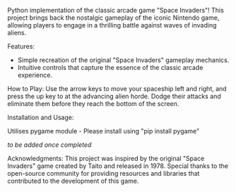 Python implementation of the classic arcade game "Space Invaders"! This project brings back the nostalgic gameplay of the iconic Nintendo game, allowing players to engage in a thrilling battle against waves of invading aliens.

Features:
 - Simple recreation of the original "Space Invaders" gameplay mechanics.
 - Intuitive controls that capture the essence of the classic arcade experience.

How to Play:
Use the arrow keys to move your spaceship left and right, and press the up key to at the advancing alien horde. Dodge their attacks and eliminate them before they reach the bottom of the screen.

Installation and Usage:

Utilises pygame module - Please install using "pip install pygame" 

*to be added once completed*

Acknowledgments:
This project was inspired by the original "Space Invaders" game created by Taito and released in 1978. Special thanks to the open-source community for providing resources and libraries that contributed to the development of this game.
